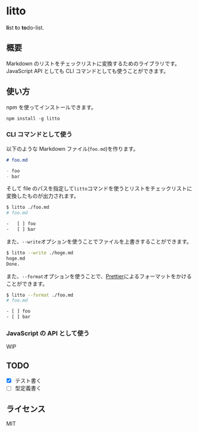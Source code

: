 # litto

**li**st **t**o **to**do-list.

## 概要

Markdown のリストをチェックリストに変換するためのライブラリです。
JavaScript API としても CLI コマンドとしても使うことができます。

## 使い方

npm を使ってインストールできます。

```
npm install -g litto
```

### CLI コマンドとして使う

以下のような Markdown ファイル(`foo.md`)を作ります。

```md
# foo.md

- foo
- bar
```

そして file のパスを指定して`litto`コマンドを使うとリストをチェックリストに変換したものが出力されます。

```sh
$ litto ./foo.md
# foo.md

-   [ ] foo
-   [ ] bar
```

また、`--write`オプションを使うことでファイルを上書きすることができます。

```sh
$ litto --write ./hoge.md
hoge.md
Done.
```

また、`--format`オプションを使うことで、[Prettier](https://github.com/prettier/prettier)によるフォーマットをかけることができます。

```sh
$ litto --format ./foo.md
# foo.md

- [ ] foo
- [ ] bar
```

### JavaScript の API として使う

WIP

## TODO

- [x] テスト書く
- [ ] 型定義書く

## ライセンス

MIT
